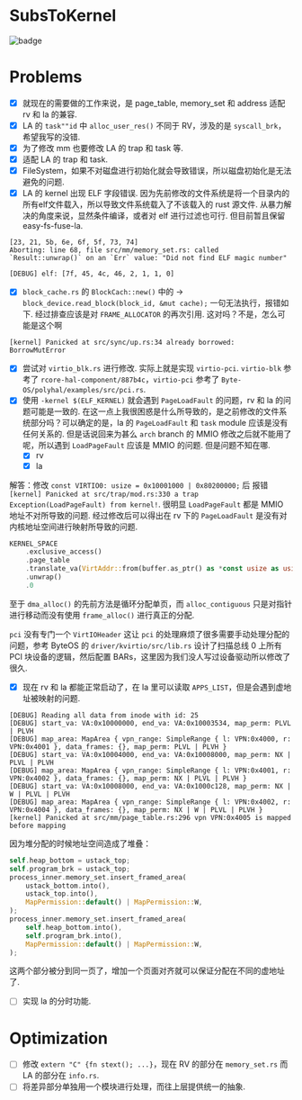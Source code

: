 # SubsToKernel

![badge](https://img.shields.io/badge/SubsTo-Kernel-blue)

# Problems

- [x] 就现在的需要做的工作来说，是 page_table, memory_set 和 address 适配 rv 和 la 的兼容.
- [x] LA 的 `task""id` 中 `alloc_user_res()` 不同于 RV，涉及的是 `syscall_brk`，希望我写的没错.
- [x] 为了修改 mm 也要修改 LA 的 trap 和 task 等.
- [x] 适配 LA 的 trap 和 task.
- [x] FileSystem，如果不对磁盘进行初始化就会导致错误，所以磁盘初始化是无法避免的问题.
- [x] LA 的 kernel 出现 ELF 字段错误. 因为先前修改的文件系统是将一个目录内的所有elf文件载入，所以导致文件系统载入了不该载入的 rust 源文件. 从暴力解决的角度来说，显然条件编译，或者对 elf 进行过滤也可行. 但目前暂且保留 easy-fs-fuse-la.

```shell
[23, 21, 5b, 6e, 6f, 5f, 73, 74]
Aborting: line 68, file src/mm/memory_set.rs: called `Result::unwrap()` on an `Err` value: "Did not find ELF magic number"

[DEBUG] elf: [7f, 45, 4c, 46, 2, 1, 1, 0]
```

- [x] `block_cache.rs` 的 `BlockCach::new()` 中的 -> `block_device.read_block(block_id, &mut cache);` 一句无法执行，报错如下. 经过排查应该是对 `FRAME_ALLOCATOR` 的再次引用. 这对吗？不是，怎么可能是这个啊

```shell
[kernel] Panicked at src/sync/up.rs:34 already borrowed: BorrowMutError
```

- [x] 尝试对 `virtio_blk.rs` 进行修改. 实际上就是实现 `virtio-pci`. `virtio-blk` 参考了 `rcore-hal-component/887b4c`，`virtio-pci` 参考了 `Byte-OS/polyhal/examples/src/pci.rs`.
- [x] 使用 `-kernel $(ELF_KERNEL)` 就会遇到 `PageLoadFault` 的问题，rv 和 la 的问题可能是一致的. 在这一点上我很困惑是什么所导致的，是之前修改的文件系统部分吗？可以确定的是，la 的 `PageLoadFault` 和 `task` module 应该是没有任何关系的. 但是话说回来为甚么 `arch` branch 的 MMIO 修改之后就不能用了呢，所以遇到 `LoadPageFault` 应该是 MMIO 的问题. 但是问题不知在哪. 
    - [x] rv
    - [x] la

解答：修改 `const VIRTIO0: usize = 0x10001000 | 0x80200000;` 后 报错 `[kernel] Panicked at src/trap/mod.rs:330 a trap Exception(LoadPageFault) from kernel!`. 很明显 `LoadPageFault` 都是 MMIO 地址不对所导致的问题. 经过修改后可以得出在 rv 下的 `PageLoadFault` 是没有对内核地址空间进行映射所导致的问题.

```rust
KERNEL_SPACE
    .exclusive_access()
    .page_table
    .translate_va(VirtAddr::from(buffer.as_ptr() as *const usize as usize))
    .unwrap()
    .0
```

至于 `dma_alloc()` 的先前方法是循环分配单页，而 `alloc_contiguous` 只是对指针进行移动而没有使用 `frame_alloc()` 进行真正的分配.

`pci` 没有专门一个 `VirtIOHeader` 这让 `pci` 的处理麻烦了很多需要手动处理分配的问题，参考 ByteOS 的 `driver/kvirtio/src/lib.rs` 设计了扫描总线 0 上所有 PCI 块设备的逻辑，然后配置 BARs，这里因为我们没人写过设备驱动所以修改了很久.

- [x] 现在 rv 和 la 都能正常启动了，在 la 里可以读取 `APPS_LIST`，但是会遇到虚地址被映射的问题.

```shell
[DEBUG] Reading all data from inode with id: 25
[DEBUG] start_va: VA:0x10000000, end_va: VA:0x10003534, map_perm: PLVL | PLVH
[DEBUG] map_area: MapArea { vpn_range: SimpleRange { l: VPN:0x4000, r: VPN:0x4001 }, data_frames: {}, map_perm: PLVL | PLVH }
[DEBUG] start_va: VA:0x10004000, end_va: VA:0x10008000, map_perm: NX | PLVL | PLVH
[DEBUG] map_area: MapArea { vpn_range: SimpleRange { l: VPN:0x4001, r: VPN:0x4002 }, data_frames: {}, map_perm: NX | PLVL | PLVH }
[DEBUG] start_va: VA:0x10008000, end_va: VA:0x1000c128, map_perm: NX | W | PLVL | PLVH
[DEBUG] map_area: MapArea { vpn_range: SimpleRange { l: VPN:0x4002, r: VPN:0x4004 }, data_frames: {}, map_perm: NX | W | PLVL | PLVH }
[kernel] Panicked at src/mm/page_table.rs:296 vpn VPN:0x4005 is mapped before mapping
```

因为堆分配的时候地址空间造成了堆叠：

```rust
self.heap_bottom = ustack_top;
self.program_brk = ustack_top;
process_inner.memory_set.insert_framed_area(
    ustack_bottom.into(),
    ustack_top.into(),
    MapPermission::default() | MapPermission::W,
);
process_inner.memory_set.insert_framed_area(
    self.heap_bottom.into(),
    self.program_brk.into(),
    MapPermission::default() | MapPermission::W,
);
```

这两个部分被分到同一页了，增加一个页面对齐就可以保证分配在不同的虚地址了.

- [ ] 实现 la 的分时功能.

# Optimization

- [ ] 修改 `extern "C" {fn stext(); ...}`，现在 RV 的部分在 `memory_set.rs` 而 LA 的部分在 `info.rs`.
- [ ] 将差异部分单独用一个模块进行处理，而往上层提供统一的抽象.